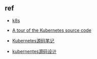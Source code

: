 

## ref
+ [k8s](https://github.com/kubernetes/kubernetes)

+ [A tour of the Kubernetes source code](https://developer.ibm.com/articles/a-tour-of-the-kubernetes-source-code/)

+ [Kubernetes源码笔记](https://wqyin.cn/gitbooks/kubeSourceCodeNote/)

+ [kubernentes源码设计](https://i.cloudnative.to/kubernetes/kubernetes/index)